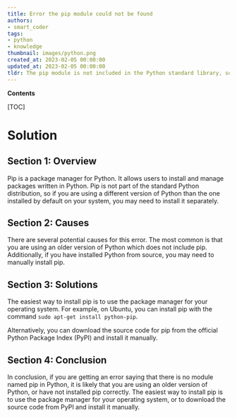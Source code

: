 ```yaml
---
title: Error the pip module could not be found
authors:
- smart_coder
tags:
- python
- knowledge
thumbnail: images/python.png
created_at: 2023-02-05 00:00:00
updated_at: 2023-02-05 00:00:00
tldr: The pip module is not included in the Python standard library, so it must be installed separately.
---
```


**Contents**

[TOC]

# Solution

## Section 1: Overview

Pip is a package manager for Python. It allows users to install and manage packages written in Python. Pip is not part of the standard Python distribution, so if you are using a different version of Python than the one installed by default on your system, you may need to install it separately.

## Section 2: Causes

There are several potential causes for this error. The most common is that you are using an older version of Python which does not include pip. Additionally, if you have installed Python from source, you may need to manually install pip.

## Section 3: Solutions

The easiest way to install pip is to use the package manager for your operating system. For example, on Ubuntu, you can install pip with the command `sudo apt-get install python-pip`.

Alternatively, you can download the source code for pip from the official Python Package Index (PyPI) and install it manually.

## Section 4: Conclusion

In conclusion, if you are getting an error saying that there is no module named pip in Python, it is likely that you are using an older version of Python, or have not installed pip correctly. The easiest way to install pip is to use the package manager for your operating system, or to download the source code from PyPI and install it manually.
